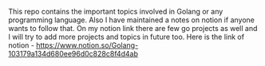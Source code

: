 This repo contains the important topics involved in Golang or any programming language.
Also I have maintained a notes on notion if anyone wants to follow that.
On my notion link there are few go projects as well and I will try to add more projects and topics in future too.
Here is the link of notion - https://www.notion.so/Golang-103179a134d680ee96d0c828c8f4d4ab
